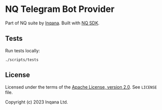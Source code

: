 # NQ Telegram Bot Provider

Part of NQ suite by [Inqana](https://inqana.com). Built with [NQ SDK](https://pypi.org/project/nqsdk/).

## Tests

Run tests locally:

```shell script
./scripts/tests
```

## License

Licensed under the terms of the [Apache License, version 2.0](https://apache.org/licenses/LICENSE-2.0). See `LICENSE` file.

Copyright (c) 2023 Inqana Ltd.
